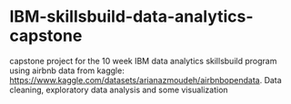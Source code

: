 # IBM-skillsbuild-data-analytics-capstone
capstone project for the 10 week IBM data analytics skillsbuild program using airbnb data from kaggle: https://www.kaggle.com/datasets/arianazmoudeh/airbnbopendata.
Data cleaning, exploratory data analysis and some visualization
